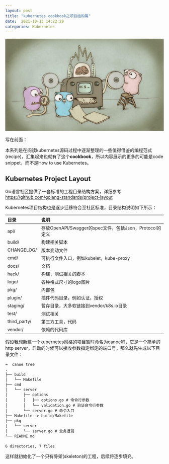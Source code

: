 ```yaml
---
layout: post
title: "kubernetes cookbook之项目结构篇"
date:  2021-10-13 14:22:29
categories: Kubernetes
---
```


![go](/images/go.jpeg)

写在前面：

本系列是在阅读kubernetes源码过程中逐渐整理的一些值得借鉴的编程范式(recipe)，汇集起来也就有了这个**cookbook**，所以内容展示的更多的可能是code snippet，而不是How to use Kubernetes。


## Kubernetes Project Layout

Go语言社区提供了一套标准的工程目录结构方案，详细参考 <https://github.com/golang-standards/project-layout>

Kubernetes项目结构也是逐步迁移符合至社区标准，目录结构说明如下所示：

|目录|说明|
|:---- | :---- |
|api/|存放OpenAPI/Swagger的spec文件，包括Json，Protocol的定义|
|build/|构建相关脚本|
|CHANGELOG/|版本变动文件|
|cmd/|可执行文件入口，例如kubelet，kube-proxy|
|docs/|文档|
|hack/|构建，测试相关的脚本|
|logo/|各种格式尺寸的logo图片|
|pkg/|内部包|
|plugin/|插件代码目录，例如认证，授权|
|staging/|暂存目录，大多软链接到vendor/k8s.io目录|
|test/|测试相关|
|third_party/|第三方工具，代码|
|vendor/|依赖的代码库|

假设我想新建一个kubernetes风格的项目暂时命名为canoe吧，它是一个简单的http server，启动的时候可以接收参数指定绑定的端口号，那么就先生成以下目录文件：

```
➜  canoe tree
.
├── build
│   └── Makefile
├── cmd
│   └── server
│       ├── options
│       │   ├── options.go # 命令行参数
│       │   └── validation.go # 验证命令行参数
│       └── server.go # 命令入口
├── Makefile -> build/Makefile
├── pkg
│   └── server
│       └── server.go # 业务逻辑
└── README.md

6 directories, 7 files

```

这样就初始化了一个只有骨架(skeleton)的工程，后续将逐步填充。


